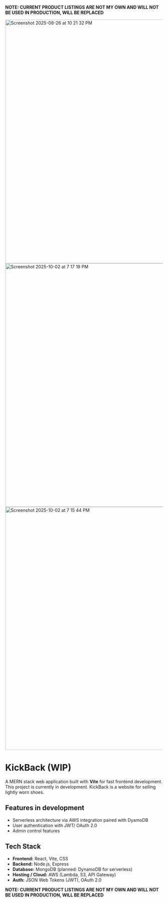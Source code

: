 **NOTE: CURRENT PRODUCT LISTINGS ARE NOT MY OWN AND WILL NOT BE USED IN PRODUCTION, WILL BE REPLACED**

<img width="1432" height="778" alt="Screenshot 2025-08-26 at 10 21 32 PM" src="https://github.com/user-attachments/assets/63503272-1700-4006-871c-44acbd02e173" />
<img width="1437" height="777" alt="Screenshot 2025-10-02 at 7 17 19 PM" src="https://github.com/user-attachments/assets/72ecc91f-0f44-4357-8a0d-2c36c51c993c" />
<img width="1438" height="776" alt="Screenshot 2025-10-02 at 7 15 44 PM" src="https://github.com/user-attachments/assets/d3f8e64a-f179-402c-ba0d-161fb3523eba" />

# KickBack (WIP)

A MERN stack web application built with **Vite** for fast frontend development. This project is currently in development. KickBack is a website for selling lightly worn shoes. 

## Features in development
- Serverless architecture via AWS integration paired with DyamoDB
- User authentication with JWT/ OAuth 2.0 
- Admin control features

## Tech Stack

- **Frontend:** React, Vite, CSS
- **Backend:** Node.js, Express
- **Database:** MongoDB (planned: DynamoDB for serverless)
- **Hosting / Cloud:** AWS (Lambda, S3, API Gateway)
- **Auth:** JSON Web Tokens (JWT), OAuth 2.0 

**NOTE: CURRENT PRODUCT LISTINGS ARE NOT MY OWN AND WILL NOT BE USED IN PRODUCTION, WILL BE REPLACED**


